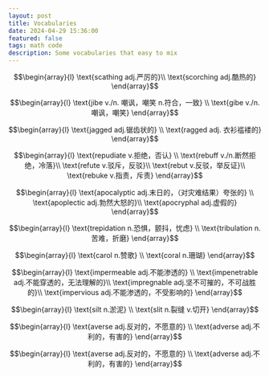 ```yaml
---
layout: post
title: Vocabularies
date: 2024-04-29 15:36:00
featured: false
tags: math code
description: Some vocabularies that easy to mix
---
```


$$\begin{array}{l}
\text{scathing adj.严厉的}\\
\text{scorching adj.酷热的}
\end{array}$$

$$\begin{array}{l}
\text{jibe v./n. 嘲讽，嘲笑 n.符合，一致} \\
\text{gibe v./n. 嘲讽，嘲笑}
\end{array}$$

$$\begin{array}{l}
\text{jagged adj.锯齿状的} \\
\text{ragged adj. 衣衫褴褛的}
\end{array}$$

$$\begin{array}{l}
\text{repudiate v.拒绝，否认} \\
\text{rebuff v./n.断然拒绝，冷落}\\
\text{refute v.驳斥，反驳}\\
\text{rebut v.反驳，举反证}\\
\text{rebuke v.指责，斥责}
\end{array}$$

$$\begin{array}{l}
\text{apocalyptic adj.末日的，（对灾难结果）夸张的} \\
\text{apoplectic adj.勃然大怒的}\\
\text{apocryphal adj.虚假的}
\end{array}$$

$$\begin{array}{l}
\text{trepidation n.恐惧，颤抖，忧虑} \\
\text{tribulation n.苦难，折磨}
\end{array}$$

$$\begin{array}{l}
\text{carol n.赞歌} \\
\text{coral n.珊瑚}
\end{array}$$

$$\begin{array}{l}
\text{impermeable adj.不能渗透的} \\
\text{impenetrable adj.不能穿透的，无法理解的}\\
\text{impregnable adj.坚不可摧的，不可战胜的}\\
\text{impervious adj.不能渗透的，不受影响的}
\end{array}$$

$$\begin{array}{l}
\text{silt n.淤泥} \\
\text{slit n.裂缝 v.切开}
\end{array}$$

$$\begin{array}{l}
\text{averse adj.反对的，不愿意的} \\
\text{adverse adj.不利的，有害的}
\end{array}$$

$$\begin{array}{l}
\text{averse adj.反对的，不愿意的} \\
\text{adverse adj.不利的，有害的}
\end{array}$$
